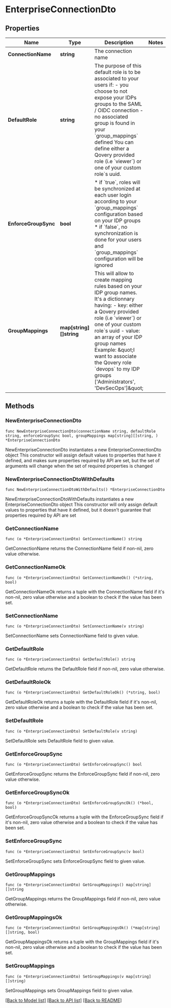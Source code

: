 # EnterpriseConnectionDto

## Properties

Name | Type | Description | Notes
------------ | ------------- | ------------- | -------------
**ConnectionName** | **string** | The connection name | 
**DefaultRole** | **string** | The purpose of this default role is to be associated to your users if: - you choose to not expose your IDPs groups to the SAML / OIDC connection - no associated group is found in your &#x60;group_mappings&#x60; defined  You can define either a Qovery provided role (i.e &#x60;viewer&#x60;) or one of your custom role&#x60;s uuid.  | 
**EnforceGroupSync** | **bool** | * if &#x60;true&#x60;, roles will be synchronized at each user login according to your &#x60;group_mappings&#x60; configuration based on your IDP groups * if &#x60;false&#x60;, no synchronization is done for your users and &#x60;group_mappings&#x60; configuration will be ignored  | 
**GroupMappings** | **map[string][]string** | This will allow to create mapping rules based on your IDP group names.   It&#39;s a dictionnary having: - key: either a Qovery provided role (i.e &#x60;viewer&#x60;) or one of your custom role&#x60;s uuid - value: an array of your IDP group names  Example: \&quot;I want to associate the Qovery role &#x60;devops&#x60; to my IDP groups [&#39;Administrators&#39;, &#39;DevSecOps&#39;]\&quot;  | 

## Methods

### NewEnterpriseConnectionDto

`func NewEnterpriseConnectionDto(connectionName string, defaultRole string, enforceGroupSync bool, groupMappings map[string][]string, ) *EnterpriseConnectionDto`

NewEnterpriseConnectionDto instantiates a new EnterpriseConnectionDto object
This constructor will assign default values to properties that have it defined,
and makes sure properties required by API are set, but the set of arguments
will change when the set of required properties is changed

### NewEnterpriseConnectionDtoWithDefaults

`func NewEnterpriseConnectionDtoWithDefaults() *EnterpriseConnectionDto`

NewEnterpriseConnectionDtoWithDefaults instantiates a new EnterpriseConnectionDto object
This constructor will only assign default values to properties that have it defined,
but it doesn't guarantee that properties required by API are set

### GetConnectionName

`func (o *EnterpriseConnectionDto) GetConnectionName() string`

GetConnectionName returns the ConnectionName field if non-nil, zero value otherwise.

### GetConnectionNameOk

`func (o *EnterpriseConnectionDto) GetConnectionNameOk() (*string, bool)`

GetConnectionNameOk returns a tuple with the ConnectionName field if it's non-nil, zero value otherwise
and a boolean to check if the value has been set.

### SetConnectionName

`func (o *EnterpriseConnectionDto) SetConnectionName(v string)`

SetConnectionName sets ConnectionName field to given value.


### GetDefaultRole

`func (o *EnterpriseConnectionDto) GetDefaultRole() string`

GetDefaultRole returns the DefaultRole field if non-nil, zero value otherwise.

### GetDefaultRoleOk

`func (o *EnterpriseConnectionDto) GetDefaultRoleOk() (*string, bool)`

GetDefaultRoleOk returns a tuple with the DefaultRole field if it's non-nil, zero value otherwise
and a boolean to check if the value has been set.

### SetDefaultRole

`func (o *EnterpriseConnectionDto) SetDefaultRole(v string)`

SetDefaultRole sets DefaultRole field to given value.


### GetEnforceGroupSync

`func (o *EnterpriseConnectionDto) GetEnforceGroupSync() bool`

GetEnforceGroupSync returns the EnforceGroupSync field if non-nil, zero value otherwise.

### GetEnforceGroupSyncOk

`func (o *EnterpriseConnectionDto) GetEnforceGroupSyncOk() (*bool, bool)`

GetEnforceGroupSyncOk returns a tuple with the EnforceGroupSync field if it's non-nil, zero value otherwise
and a boolean to check if the value has been set.

### SetEnforceGroupSync

`func (o *EnterpriseConnectionDto) SetEnforceGroupSync(v bool)`

SetEnforceGroupSync sets EnforceGroupSync field to given value.


### GetGroupMappings

`func (o *EnterpriseConnectionDto) GetGroupMappings() map[string][]string`

GetGroupMappings returns the GroupMappings field if non-nil, zero value otherwise.

### GetGroupMappingsOk

`func (o *EnterpriseConnectionDto) GetGroupMappingsOk() (*map[string][]string, bool)`

GetGroupMappingsOk returns a tuple with the GroupMappings field if it's non-nil, zero value otherwise
and a boolean to check if the value has been set.

### SetGroupMappings

`func (o *EnterpriseConnectionDto) SetGroupMappings(v map[string][]string)`

SetGroupMappings sets GroupMappings field to given value.



[[Back to Model list]](../README.md#documentation-for-models) [[Back to API list]](../README.md#documentation-for-api-endpoints) [[Back to README]](../README.md)


